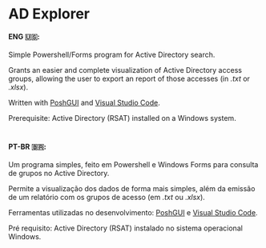 # AD Explorer

#### ENG 🇺🇸:

Simple Powershell/Forms program for Active Directory search.

Grants an easier and complete visualization of Active Directory access groups, allowing the user to export an report of those accesses (in _.txt_ or _.xlsx_).

Written with [PoshGUI](https://poshgui.com) and [Visual Studio Code](https://code.visualstudio.com/).

Prerequisite: Active Directory (RSAT) installed on a Windows system.

#

#### PT-BR 🇧🇷:

Um programa simples, feito em Powershell e Windows Forms para consulta de grupos no Active Directory.

Permite a visualização dos dados de forma mais simples, além da emissão de um relatório com os grupos de acesso (em _.txt_ ou _.xlsx_).

Ferramentas utilizadas no desenvolvimento: [PoshGUI](https://poshgui.com) e [Visual Studio Code](https://code.visualstudio.com/).

Pré requisito: Active Directory (RSAT) instalado no sistema operacional Windows.
